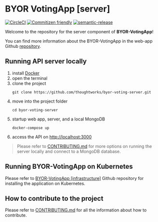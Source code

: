 # BYOR VotingApp [server]

[![CircleCI](https://circleci.com/gh/byor-italy/byor-backend/tree/master.svg?style=svg&circle-token=25c013345998789688643105806c437bc8c9fab8)](https://circleci.com/gh/byor-italy/byor-backend/tree/master) [![Commitizen friendly](https://img.shields.io/badge/commitizen-friendly-brightgreen.svg)](http://commitizen.github.io/cz-cli/) [![semantic-release](https://img.shields.io/badge/%20%20%F0%9F%93%A6%F0%9F%9A%80-semantic--release-e10079.svg)](https://github.com/semantic-release/semantic-release)

Welcome to the repository for the server component of **BYOR-VotingApp**!

You can find more information about the BYOR-VotingApp in the web-app Github [repository](https://github.com/thoughtworks/byor-voting-web-app).

## Running API server locally

1. install [Docker](https://www.docker.com/get-started)
1. open the terminal
1. clone the project
    ```shell
    git clone https://github.com/thoughtworks/byor-voting-server.git
    ```
1. move into the project folder
    ```shell
    cd byor-voting-server
    ```
1. startup web app, server, and a local MongoDB
    ```shell
    docker-compose up
    ```
1. access the API on [http://localhost:3000](http://localhost:3000)

> Please refer to [CONTRIBUTING.md](CONTRIBUTING.md) for more options on running the server locally and connect to a MongoDB database.

## Running BYOR-VotingApp on Kubernetes

Please refer to [BYOR-VotingApp \[infrastructure\]](https://github.com/thoughtworks/byor-voting-infrastructure) Github repository for installing the application on Kubernetes.

## How to contribute to the project

Please refer to [CONTRIBUTING.md](CONTRIBUTING.md) for all the information about how to contribute.
